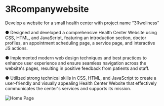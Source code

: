 # 3Rcompanywebsite
Develop a website for a small health center with project name “3Rwellness”

● Designed and developed a comprehensive Health Center Website using CSS, HTML, and JavaScript, featuring an introduction section, doctor profiles, an appointment scheduling page, a service page, and interactive JS actions.

● Implemented modern web design techniques and best practices to enhance user experience and ensure seamless navigation across the website's pages, resulting in positive feedback from patients and staff.

● Utilized strong technical skills in CSS, HTML, and JavaScript to create a user-friendly and visually appealing Health Center Website that effectively communicates the center's services and supports its mission.

![Home Page](https://user-images.githubusercontent.com/60770401/237029906-eb2cf874-2470-4126-b4be-c404947906c4.png)
